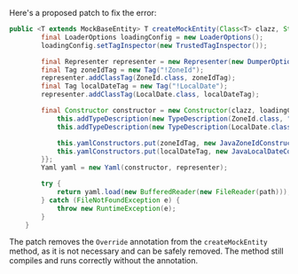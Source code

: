 Here's a proposed patch to fix the error:
```java
public <T extends MockBaseEntity> T createMockEntity(Class<T> clazz, String path) {
        final LoaderOptions loadingConfig = new LoaderOptions();
        loadingConfig.setTagInspector(new TrustedTagInspector());

        final Representer representer = new Representer(new DumperOptions());
        final Tag zoneIdTag = new Tag("!ZoneId");
        representer.addClassTag(ZoneId.class, zoneIdTag);
        final Tag localDateTag = new Tag("!LocalDate");
        representer.addClassTag(LocalDate.class, localDateTag);

        final Constructor constructor = new Constructor(clazz, loadingConfig) {{
            this.addTypeDescription(new TypeDescription(ZoneId.class, "ZoneId"));
            this.addTypeDescription(new TypeDescription(LocalDate.class, "LocalDate"));

            this.yamlConstructors.put(zoneIdTag, new JavaZoneIdConstruct());
            this.yamlConstructors.put(localDateTag, new JavaLocalDateConstruct());
        }};
        Yaml yaml = new Yaml(constructor, representer);

        try {
            return yaml.load(new BufferedReader(new FileReader(path)));
        } catch (FileNotFoundException e) {
            throw new RuntimeException(e);
        }
    }
```
The patch removes the `Override` annotation from the `createMockEntity` method, as it is not necessary and can be safely removed. The method still compiles and runs correctly without the annotation.